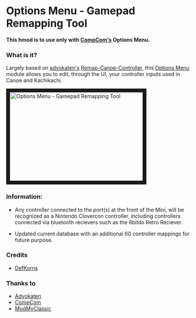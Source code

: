 # Options Menu - Gamepad Remapping Tool
**This hmod is to use only with [CompCom's](https://github.com/CompCom) Options Menu.**

### **What is it?**
Largely based on [advokaten's](https://github.com/advokaten) [Remap-Canoe-Controller](https://github.com/advokaten/Remap-Canoe-Controller), this [Options Menu](https://github.com/CompCom/OptionsMenu/releases/latest) module allows you to edit, through the UI, your controller inputs used in Canoe and Kachikachi.

<img src="https://i.imgur.com/xnunMrS.png" 
alt="Options Menu - Gamepad Remapping Tool" width="360" height="240" border="10" />


### **Information:**

- Any controller connected to the port(s) at the front of the Mini, will be recognized as a Nintendo Clovercon controller, including controllers connected via bluetooth recievers such as the 8bitdo Retro Reciever.

- Updated current database with an additional 60 controller mappings for future purpose.


### Credits
- [DefKorns](https://gitlab.com/DefKorns)

### Thanks to
- [Advokaten](https://gitlab.com/advokaten)
- [CompCom](https://www.reddit.com/u/CompComDev)
- [ModMyClassic](https://modmyclassic.com/)
